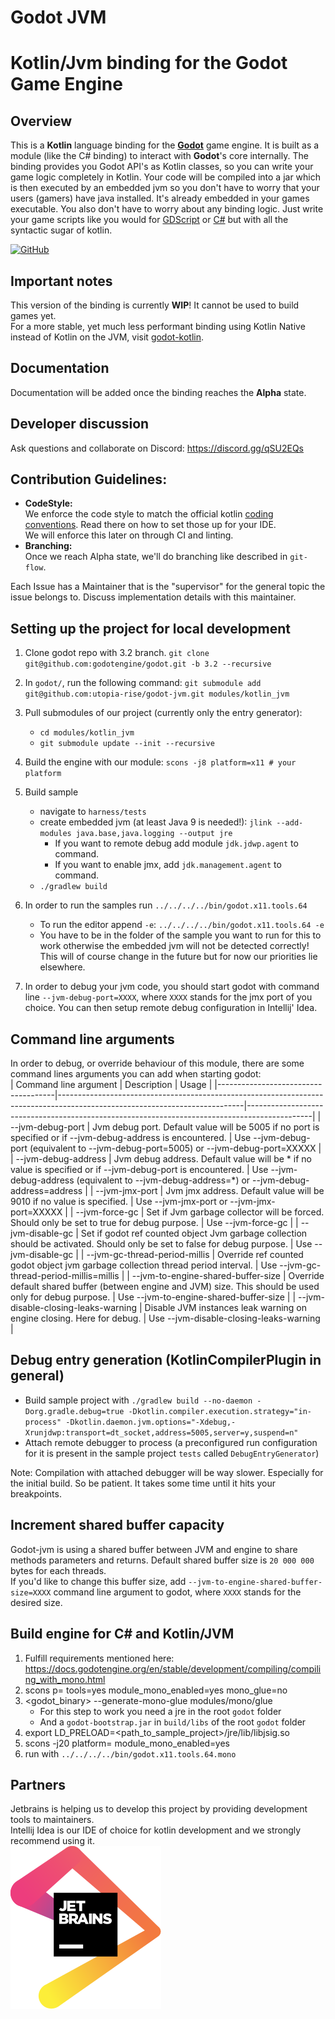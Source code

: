 # Godot JVM

# Kotlin/Jvm binding for the Godot Game Engine

## Overview

This is a **Kotlin** language binding for the [**Godot**](https://godotengine.org/) game engine. It is built as a module (like the C# binding) to interact with **Godot**'s core internally. The binding provides you Godot API's as Kotlin classes, so you can write your game logic completely in Kotlin. Your code will be compiled into a jar which is then executed by an embedded jvm so you don't have to worry that your users (gamers) have java installed. It's already embedded in your games executable.
You also don't have to worry about any binding logic. Just write your game scripts like you would for [GDScript](https://docs.godotengine.org/en/3.1/getting_started/scripting/gdscript/gdscript_basics.html) or [C#](https://docs.godotengine.org/en/3.1/getting_started/scripting/c_sharp/) but with all the syntactic sugar of kotlin.

[![GitHub](https://img.shields.io/github/license/utopia-rise/godot-jvm?style=flat-square)](LICENSE)

## Important notes

This version of the binding is currently **WIP**! It cannot be used to build games yet.  
For a more stable, yet much less performant binding using Kotlin Native instead of Kotlin on the JVM, visit [godot-kotlin](https://github.com/utopia-rise/godot-kotlin).  

## Documentation

Documentation will be added once the binding reaches the **Alpha** state.

## Developer discussion

Ask questions and collaborate on Discord:
https://discord.gg/qSU2EQs

## Contribution Guidelines:
- **CodeStyle:**  
We enforce the code style to match the official kotlin [coding conventions](https://kotlinlang.org/docs/reference/coding-conventions.html). Read there on how to set those up for your IDE.  
We will enforce this later on through CI and linting.  
- **Branching:**  
Once we reach Alpha state, we'll do branching like described in `git-flow`.

Each Issue has a Maintainer that is the "supervisor" for the general topic the issue belongs to. Discuss implementation details with this maintainer.

## Setting up the project for local development
1. Clone godot repo with 3.2 branch. `git clone git@github.com:godotengine/godot.git -b 3.2 --recursive`

2. In `godot/`, run the following command: `git submodule add git@github.com:utopia-rise/godot-jvm.git modules/kotlin_jvm`

3. Pull submodules of our project (currently only the entry generator): 
    - `cd modules/kotlin_jvm`
    - `git submodule update --init --recursive`

4. Build the engine with our module: `scons -j8 platform=x11 # your platform`

5. Build sample
    - navigate to `harness/tests`
    - create embedded jvm (at least Java 9 is needed!): `jlink --add-modules java.base,java.logging --output jre`
        - If you want to remote debug add module `jdk.jdwp.agent` to command.
        - If you want to enable jmx, add `jdk.management.agent` to command.
    - `./gradlew build`

6. In order to run the samples run `../../../../bin/godot.x11.tools.64`
    - To run the editor append `-e`: `../../../../bin/godot.x11.tools.64 -e`
    - You have to be in the folder of the sample you want to run for this to work otherwise the embedded jvm will not be detected correctly! This will of course change in the future but for now our priorities lie elsewhere.

7. In order to debug your jvm code, you should start godot with command line `--jvm-debug-port=XXXX`, where `XXXX`
stands for the jmx port of you choice. You can then setup remote debug configuration in Intellij' Idea.

## Command line arguments

In order to debug, or override behaviour of this module, there are some command lines arguments you can add when
starting godot:  
| Command line argument               | Description                                                                                                                | Usage                                                                                        |
|-------------------------------------|----------------------------------------------------------------------------------------------------------------------------|----------------------------------------------------------------------------------------------|
| --jvm-debug-port                    | Jvm debug port. Default value will be 5005 if no port is specified or if --jvm-debug-address is encountered.               | Use --jvm-debug-port (equivalent to --jvm-debug-port=5005) or --jvm-debug-port=XXXXX         |
| --jvm-debug-address                 | Jvm debug address. Default value will be * if no value is specified or if --jvm-debug-port is encountered.                 | Use --jvm-debug-address (equivalent to --jvm-debug-address=*) or --jvm-debug-address=address |
| --jvm-jmx-port                      | Jvm jmx address. Default value will be 9010 if no value is specified.                                                      | Use --jvm-jmx-port or --jvm-jmx-port=XXXXX                                                   |
| --jvm-force-gc                      | Set if Jvm garbage collector will be forced. Should only be set to true for debug purpose.                                 | Use --jvm-force-gc                                                                           |
| --jvm-disable-gc                    | Set if godot ref counted object Jvm garbage collection should be activated. Should only be set to false for debug purpose. | Use --jvm-disable-gc                                                                         |
| --jvm-gc-thread-period-millis       | Override ref counted godot object jvm garbage collection thread period interval.                                           | Use --jvm-gc-thread-period-millis=millis                                                     |
| --jvm-to-engine-shared-buffer-size  | Override default shared buffer (between engine and JVM) size. This should be used only for debug purpose.                  | Use --jvm-to-engine-shared-buffer-size                                                       |
| --jvm-disable-closing-leaks-warning | Disable JVM instances leak warning on engine closing. Here for debug.                                                      | Use --jvm-disable-closing-leaks-warning                                                      |


## Debug entry generation (KotlinCompilerPlugin in general)
- Build sample project with `./gradlew build --no-daemon -Dorg.gradle.debug=true -Dkotlin.compiler.execution.strategy="in-process" -Dkotlin.daemon.jvm.options="-Xdebug,-Xrunjdwp:transport=dt_socket,address=5005,server=y,suspend=n"`
- Attach remote debugger to process (a preconfigured run configuration for it is present in the sample project `tests` called `DebugEntryGenerator`)

Note: Compilation with attached debugger will be way slower. Especially for the initial build. So be patient. It takes some time until it hits your breakpoints.

## Increment shared buffer capacity

Godot-jvm is using a shared buffer between JVM and engine to share methods parameters and returns. Default shared buffer
size is `20 000 000` bytes for each threads.  
If you'd like to change this buffer size, add `--jvm-to-engine-shared-buffer-size=XXXX` command line argument to
godot, where `XXXX` stands for the desired size.


## Build engine for C# and Kotlin/JVM
1. Fulfill requirements mentioned here: https://docs.godotengine.org/en/stable/development/compiling/compiling_with_mono.html
2. scons p=<platform> tools=yes module_mono_enabled=yes mono_glue=no
3. <godot_binary> --generate-mono-glue modules/mono/glue
    - For this step to work you need a jre in the root `godot` folder
    - And a `godot-bootstrap.jar` in `build/libs` of the root `godot` folder
4. export LD_PRELOAD=<path_to_sample_project>/jre/lib/libjsig.so
5. scons -j20 platform=<platform> module_mono_enabled=yes
6. run with `../../../../bin/godot.x11.tools.64.mono`

## Partners
Jetbrains is helping us to develop this project by providing development tools to maintainers.  
Intellij Idea is our IDE of choice for kotlin development and we strongly recommend using it.  
[![jblogo](.README/jetbrains.svg)](https://www.jetbrains.com/)

